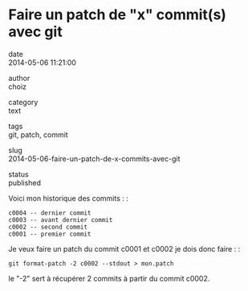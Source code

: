 Faire un patch de "x" commit(s) avec git
========================================

date  
2014-05-06 11:21:00

author  
choiz

category  
text

tags  
git, patch, commit

slug  
2014-05-06-faire-un-patch-de-x-commits-avec-git

status  
published

Voici mon historique des commits : :

    c0004 -- dernier commit
    c0003 -- avant dernier commit
    c0002 -- second commit
    c0001 -- premier commit

Je veux faire un patch du commit c0001 et c0002 je dois donc faire : :

    git format-patch -2 c0002 --stdout > mon.patch

le "-2" sert à récupérer 2 commits à partir du commit c0002.
